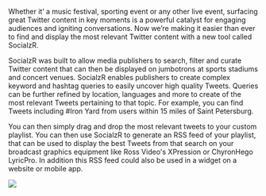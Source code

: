 Whether it’ a music festival, sporting event or any other  live event, surfacing great Twitter content in key moments is a powerful catalyst for engaging audiences and igniting conversations. Now we’re making it easier than ever to find and display the most relevant Twitter content with a new tool called SocialzR.

SocialzR was built to allow media publishers to search, filter and curate Twitter content that can then be displayed on jumbotrons at sports stadiums and concert venues. SocialzR enables publishers to create complex keyword and hashtag queries to easily uncover high quality Tweets. Queries can be further refined by location, languages and more to create of the most relevant Tweets pertaining to that topic. For example, you can find Tweets including #Iron Yard from  users within 15 miles of Saint Petersburg.

You can then simply drag and drop the most relevant tweets to your custom playlist. You can then use SocialzR to generate an RSS feed of your playlist, that can be used to display the best Tweets from that search on your broadcast graphics equipment like Ross Video's XPression or ChyronHego LyricPro. In addition this RSS feed could also be used in a widget on a website or mobile app.


![](https://raw.githubusercontent.com/datctran/SocializR/master/FinalProjectSocialzR/Images/PizzaSnip.PNG)
